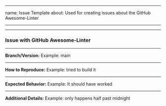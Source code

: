 <!-- markdownlint-disable -->
---
name: Issue Template
about: Used for creating issues about the GitHub Awesome-Linter

---

---
### Issue with GitHub Awesome-Linter

---
**Branch/Version:** Example: main

---
**How to Reproduce:** Example: tried to build it

---
**Expected Behavior:** Example: It should have worked

---
**Additional Details:** Example: only happens half past midnight
<!-- markdownlint-restore -->
